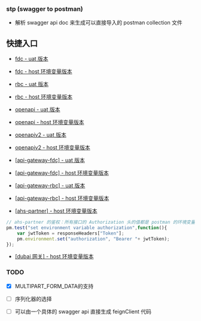 ###   stp (swagger to postman)
*   解析 swagger api doc 来生成可以直接导入的 postman collection 文件

##  快捷入口

*   [fdc - uat 版本](http://39.106.151.167:8080/index/download?name=fdc&useHost=false)

*   [fdc - host 环境变量版本](http://39.106.151.167:8080/index/download?name=fdc)

*   [rbc - uat 版本](http://39.106.151.167:8080/index/download?name=rbc&useHost=false)

*   [rbc - host 环境变量版本](http://39.106.151.167:8080/index/download?name=rbc)

*   [openapi - uat 版本](http://39.106.151.167:8080/index/download?name=openapi&useHost=false)

*   [openapi - host 环境变量版本](http://39.106.151.167:8080/index/download?name=openapi)

*   [openapiv2 - uat 版本](http://39.106.151.167:8080/index/download?name=openapiv2&useHost=false)

*   [openapiv2 - host 环境变量版本](http://39.106.151.167:8080/index/download?name=openapiv2)

*   [[api-gateway-fdc] - uat 版本](http://39.106.151.167:8080/index/download?name=api-gateway-fdc&useHost=false)

*   [[api-gateway-fdc] - host 环境变量版本](http://39.106.151.167:8080/index/download?name=api-gateway-fdc)

*   [[api-gateway-rbc] - uat 版本](http://39.106.151.167:8080/index/download?name=api-gateway-rbc&useHost=false)

*   [[api-gateway-rbc] - host 环境变量版本](http://39.106.151.167:8080/index/download?name=api-gateway-rbc)

*   [[ahs-partner] - host 环境变量版本](http://39.106.151.167:8080/index/download?name=ahs-partner)
```javascript
// ahs-partner 的鉴权：所有接口的 Authorization 头的值都是 postman 的环境变量 {{authorization}} ,把如下代码贴到登陆接口的 Test 标签即可
pm.test("set environment variable authorization",function(){
    var jwtToken = responseHeaders["Token"];
    pm.environment.set("authorization", "Bearer "+ jwtToken);
});
```

*   [[dubai 网关] - host 环境变量版本](http://39.106.151.167:8080/index/download?name=dubai)


### TODO
-   [x] MULTIPART_FORM_DATA的支持
-   [ ] 序列化器的选择
-   [ ] 可以由一个具体的 swagger api 直接生成 feignClient 代码




